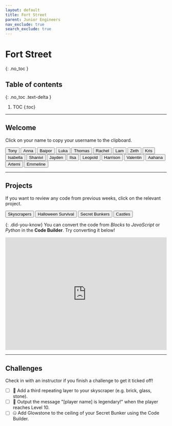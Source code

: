 ```yaml
---
layout: default
title: Fort Street
parent: Junior Engineers
nav_exclude: true
search_exclude: true
---
```


# Fort Street
{: .no_toc }

## Table of contents
{: .no_toc .text-delta }

1. TOC
{:toc}

---

## Welcome
Click on your name to copy your username to the clipboard.

<div id="roll">
  <button class="btn mr-2 mb-2" id="instructor5">Tony<span style="display:none">🔨🎃</span></button>
  <button class="btn mr-2 mb-2" id="instructor5">Anna<span style="display:none"></span></button>
  <button class="btn mr-2 mb-2" id="instructor5">Baipor<span style="display:none"></span></button>
  <button class="btn mr-2 mb-2" id="junior32">Luka<span style="display:none"></span></button>
  <button class="btn mr-2 mb-2" id="junior33">Thomas<span style="display:none"></span></button>
  <button class="btn mr-2 mb-2" id="junior34">Rachel<span style="display:none"></span></button>
  <button class="btn mr-2 mb-2" id="junior35">Lam<span style="display:none">⭐⭐</span></button>
  <button class="btn mr-2 mb-2" id="junior36">Zeth<span style="display:none"></span></button>
  <button class="btn mr-2 mb-2" id="junior37">Kris<span style="display:none"></span></button>
  <button class="btn mr-2 mb-2" id="junior137">Isabella<span style="display:none">⭐</span></button>
  <button class="btn mr-2 mb-2" id="junior138">Shanivi<span style="display:none"></span></button>
  <button class="btn mr-2 mb-2" id="junior139">Jayden<span style="display:none">⭐⭐</span></button>
  <button class="btn mr-2 mb-2" id="junior140">Ilsa<span style="display:none"></span></button>
  <button class="btn mr-2 mb-2" id="junior141">Leopold<span style="display:none"></span></button>
  <button class="btn mr-2 mb-2" id="junior142">Harrison<span style="display:none"></span></button>
  <button class="btn mr-2 mb-2" id="junior143">Valentin<span style="display:none"></span></button>
  <button class="btn mr-2 mb-2" id="junior144">Aahana<span style="display:none"></span></button>
  <button class="btn mr-2 mb-2" id="junior147">Artemi<span style="display:none"></span></button>
  <button class="btn mr-2 mb-2" id="junior146">Emmeline<span style="display:none">⭐</span></button>
</div>

---

## Projects
If you want to review any code from previous weeks, click on the relevant project.

<div id="project-list">
  <button class="btn mr-2 mb-2" id="https://minecraft.makecode.com/#pub:_Xi2FtRKYe5pr">Skyscrapers</button>
  <button class="btn mr-2 mb-2" id="https://minecraft.makecode.com/#pub:_TX0A5u6KbC9W">Halloween Survival</button>
  <button class="btn mr-2 mb-2" id="https://minecraft.makecode.com/#pub:_RHbcEYP6zF2t">Secret Bunkers</button>
  <button class="btn mr-2 mb-2" id="https://minecraft.makecode.com/#pub:_DzzgxMFzi2Um">Castles</button>
  <!--
  <button class="btn mr-2 mb-2" id="fountains">Fountains</button>
  <button class="btn mr-2 mb-2" id="zoos">Zoos</button>
  <button class="btn mr-2 mb-2" id="ancient-temples">Ancient Temples</button>
  -->
</div>

{: .did-you-know}
You can convert the code from *Blocks* to *JavaScript* or *Python* in the **Code Builder**. Try converting it below!

<div style="position:relative;height:0;padding-bottom:70%;overflow:hidden;"><iframe style="position:absolute;top:0;left:0;width:100%;height:100%;" src="https://minecraft.makecode.com/#pub:_LYXFti95gUX7" frameborder="0" sandbox="allow-popups allow-forms allow-scripts allow-same-origin"></iframe></div>

---

## Challenges
Check in with an instructor if you finish a challenge to get it ticked off!

- [ ] 🔨 Add a third repeating layer to your skyscraper (e.g. brick, glass, stone).
- [ ] 🎃 Output the message "[player name] is legendary!" when the player reaches Level 10.
- [ ] 🤐 Add Glowstone to the ceiling of your Secret Bunker using the Code Builder.

<script src="{{site.url}}/junior-engineers/assets/class.js"></script>
